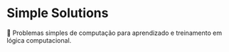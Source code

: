 # Simple Solutions
:memo: Problemas simples de computação para aprendizado e treinamento em lógica computacional.

